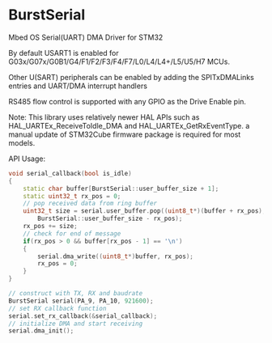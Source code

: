 # BurstSerial
Mbed OS Serial(UART) DMA Driver for STM32

By default USART1 is enabled for G03x/G07x/G0B1/G4/F1/F2/F3/F4/F7/L0/L4/L4+/L5/U5/H7 MCUs.

Other U(SART) peripherals can be enabled by adding the SPITxDMALinks entries and UART/DMA interrupt handlers

RS485 flow control is supported with any GPIO as the Drive Enable pin.

Note: This library uses relatively newer HAL APIs such as HAL_UARTEx_ReceiveToIdle_DMA and HAL_UARTEx_GetRxEventType. 
      a manual update of STM32Cube firmware package is required for most models.

API Usage: 

```C++
void serial_callback(bool is_idle)
{
    static char buffer[BurstSerial::user_buffer_size + 1];
    static uint32_t rx_pos = 0;
    // pop received data from ring buffer
    uint32_t size = serial.user_buffer.pop((uint8_t*)(buffer + rx_pos), 
        BurstSerial::user_buffer_size - rx_pos);
    rx_pos += size;
    // check for end of message
    if(rx_pos > 0 && buffer[rx_pos - 1] == '\n')
    {
        serial.dma_write((uint8_t*)buffer, rx_pos);
        rx_pos = 0;
    }
}

// construct with TX, RX and baudrate
BurstSerial serial(PA_9, PA_10, 921600);
// set RX callback function
serial.set_rx_callback(&serial_callback);
// initialize DMA and start receiving
serial.dma_init();
```
